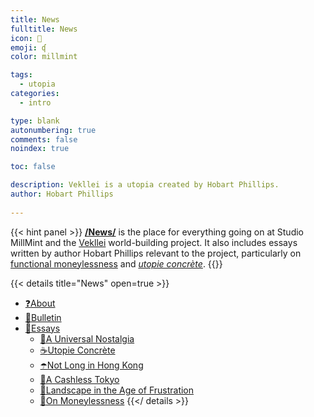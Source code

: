 ```yaml
---
title: News
fulltitle: News
icon: 📕
emoji: ʠ
color: millmint

tags: 
  - utopia
categories:
  - intro

type: blank
autonumbering: true
comments: false
noindex: true

toc: false

description: Vekllei is a utopia created by Hobart Phillips.
author: Hobart Phillips
 
---
```


{{< hint panel >}}
[**/News/**](/news/) is the place for everything going on at Studio MillMint and the [Vekllei](/utopia/vekllei) world-building project. It also includes essays written by author Hobart Phillips relevant to the project, particularly on [functional moneylessness](/news/essays/moneylessness/) and [*utopie concrète*](/news/essays/utopie/).
{{</hint>}}

{{< details title="News" open=true >}}
- <a href="/news/about/"><span class="navicon">❓</span>About</a>
- <a href="/news/bulletin/"><span class="navicon">💾</span>Bulletin</a>
- <a href="/news/essays/"><span class="navicon">📄</span>Essays</a>
    - <a href="/news/essays/ghibli/"><span class="navicon">🫧</span>A Universal Nostalgia</a>
    - <a href="/news/essays/utopie/"><span class="navicon">☕️</span>Utopie Concrète</a>
    - <a href="/news/essays/hongkong/"><span class="navicon">☂️</span>Not Long in Hong Kong</a>
    - <a href="/news/essays/tokyo/"><span class="navicon">🍜</span>A Cashless Tokyo</a>
    - <a href="/news/essays/waugh/"><span class="navicon">🍾</span>Landscape in the Age of Frustration</a>
    - <a href="/news/essays/moneylessness/"><span class="navicon">💸</span>On Moneylessness</a>
{{</ details >}}